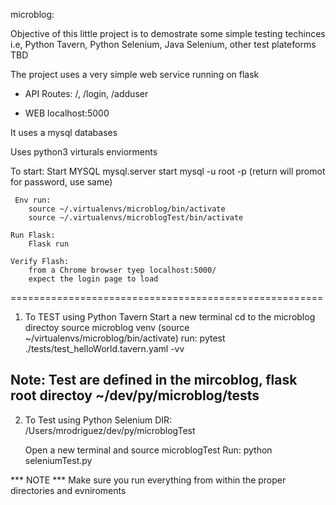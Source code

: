 microblog:

Objective of this little project is to demostrate some simple testing techinces 
i.e,  Python Tavern,  Python Selenium, Java Selenium, other test plateforms TBD

The project uses a very simple web service running on flask
 - API 
	Routes: /, /login, /adduser
 
 - WEB
	localhost:5000

It uses a mysql databases  

Uses python3 virturals enviorments

To start:
     Start MYSQL
	 mysql.server start
	 mysql -u root -p        (return will promot for password, use same)	

     Env run:
		source ~/.virtualenvs/microblog/bin/activate
		source ~/.virtualenvs/microblogTest/bin/activate
    
	Run Flask:
		Flask run
	
	Verify Flash:	
		from a Chrome browser tyep localhost:5000/
		expect the login page to load

======================================================
1) To TEST using Python Tavern
	Start a new terminal 
	cd to the microblog directoy
	source microblog venv (source ~/virtualenvs/microblog/bin/activate)
        run:
		 pytest ./tests/test_helloWorld.tavern.yaml -vv

Note:
Test are defined in the mircoblog, flask root directoy
	~/dev/py/microblog/tests
---------------------------------------------------------
2) To Test using Python Selenium
	DIR:        /Users/mrodriguez/dev/py/microblogTest

	Open a new terminal and source microblogTest
	Run:
		python seleniumTest.py
  	
*** NOTE ***
	Make sure you run everything from within the proper directories and evniroments





